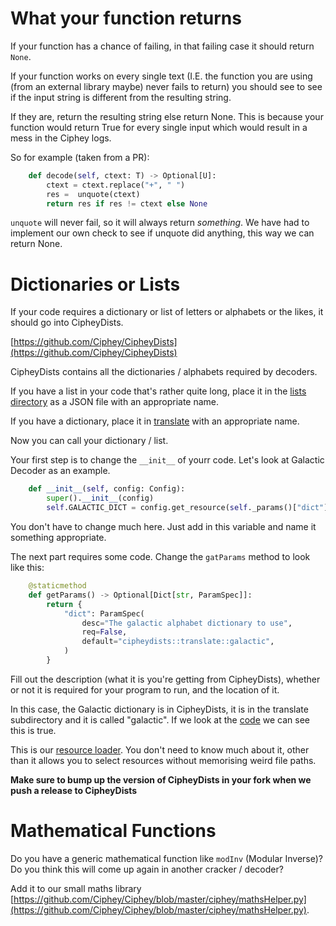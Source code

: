 # What your function returns
If your function has a chance of failing, in that failing case it should return `None`.

If your function works on every single text (I.E. the function you are using (from an external library maybe) never fails to return) you should see to see if the input string is different from the resulting string. 

If they are, return the resulting string else return None. This is because your function would return True for every single input which would result in a mess in the Ciphey logs.

So for example (taken from a PR):

```python
    def decode(self, ctext: T) -> Optional[U]:
        ctext = ctext.replace("+", " ")  
        res =  unquote(ctext) 
        return res if res != ctext else None
```

`unquote` will never fail, so it will always return _something_. We have had to implement our own check to see if unquote did anything, this way we can return None.

# Dictionaries or Lists
If your code requires a dictionary or list of letters or alphabets or the likes, it should go into CipheyDists.

[https://github.com/Ciphey/CipheyDists](https://github.com/Ciphey/CipheyDists)

CipheyDists contains all the dictionaries / alphabets required by decoders.

If you have a list in your code that's rather quite long, place it in the [lists directory](https://github.com/Ciphey/CipheyDists/tree/master/cipheydists/list) as a JSON file with an appropriate name.

If you have a dictionary, place it in [translate](https://github.com/Ciphey/CipheyDists/tree/master/cipheydists/translate) with an appropriate name.

Now you can call your dictionary / list.

Your first step is to change the `__init__` of yourr code. Let's look at Galactic Decoder as an example.

```python
    def __init__(self, config: Config):
        super().__init__(config)
        self.GALACTIC_DICT = config.get_resource(self._params()["dict"], Translation)
```

You don't have to change much here. Just add in this variable and name it something appropriate.

The next part requires some code. Change the `gatParams` method to look like this:

```python
    @staticmethod
    def getParams() -> Optional[Dict[str, ParamSpec]]:
        return {
            "dict": ParamSpec(
                desc="The galactic alphabet dictionary to use",
                req=False,
                default="cipheydists::translate::galactic",
            )
        }
```

Fill out the description (what it is you're getting from CipheyDists), whether or not it is required for your program to run, and the location of it.

In this case, the Galactic dictionary is in CipheyDists, it is in the translate subdirectory and it is called "galactic". If we look at the [code](https://github.com/Ciphey/CipheyDists/blob/master/cipheydists/translate/galactic.json) we can see this is true.

This is our [resource loader](https://github.com/Ciphey/Ciphey/wiki/Extending-Ciphey#resourceloader). You don't need to know much about it, other than it allows you to select resources without memorising weird file paths.

**Make sure to bump up the version of CipheyDists in your fork when we push a release to CipheyDists**

# Mathematical Functions

Do you have a generic mathematical function like `modInv` (Modular Inverse)? Do you think this will come up again in another cracker / decoder?

Add it to our small maths library [https://github.com/Ciphey/Ciphey/blob/master/ciphey/mathsHelper.py](https://github.com/Ciphey/Ciphey/blob/master/ciphey/mathsHelper.py).